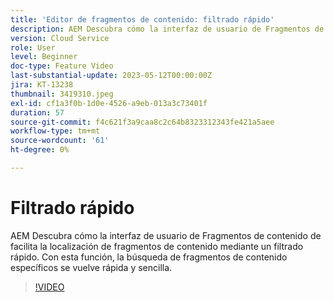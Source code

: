 ```yaml
---
title: 'Editor de fragmentos de contenido: filtrado rápido'
description: AEM Descubra cómo la interfaz de usuario de Fragmentos de contenido de facilita la localización de fragmentos de contenido mediante un filtrado rápido. Con esta función, la búsqueda de fragmentos de contenido específicos se vuelve rápida y sencilla.
version: Cloud Service
role: User
level: Beginner
doc-type: Feature Video
last-substantial-update: 2023-05-12T00:00:00Z
jira: KT-13238
thumbnail: 3419310.jpeg
exl-id: cf1a3f0b-1d0e-4526-a9eb-013a3c73401f
duration: 57
source-git-commit: f4c621f3a9caa8c2c64b8323312343fe421a5aee
workflow-type: tm+mt
source-wordcount: '61'
ht-degree: 0%

---
```


# Filtrado rápido

AEM Descubra cómo la interfaz de usuario de Fragmentos de contenido de facilita la localización de fragmentos de contenido mediante un filtrado rápido. Con esta función, la búsqueda de fragmentos de contenido específicos se vuelve rápida y sencilla.

>[!VIDEO](https://video.tv.adobe.com/v/3419310/?learn=on)
